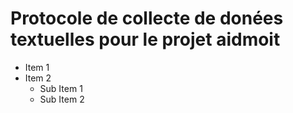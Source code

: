 # Protocole de collecte de donées textuelles pour le projet aidmoit
* Item 1
* Item 2
  * Sub Item 1
  * Sub Item 2
